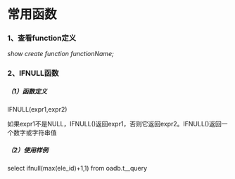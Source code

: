 # 常用函数

### 1、查看function定义

_show create function functionName;_

### 2、IFNULL函数

##### （1）函数定义

IFNULL\(expr1,expr2\)

如果expr1不是NULL，IFNULL\(\)返回expr1，否则它返回expr2。IFNULL\(\)返回一个数字或字符串值

##### （2）使用样例

select ifnull\(max\(ele\_id\)+1,1\) from oadb.t\_\_query

